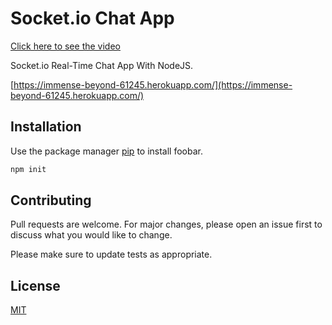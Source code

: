 # Socket.io Chat App
[Click here to see the video](https://s5.gifyu.com/images/maal.gif/)

Socket.io Real-Time Chat App With NodeJS.

[https://immense-beyond-61245.herokuapp.com/](https://immense-beyond-61245.herokuapp.com/)

## Installation

Use the package manager [pip](https://pip.pypa.io/en/stable/) to install foobar.

```bash
npm init
```

## Contributing
Pull requests are welcome. For major changes, please open an issue first to discuss what you would like to change.

Please make sure to update tests as appropriate.

## License
[MIT](https://choosealicense.com/licenses/mit/)
